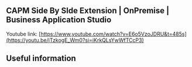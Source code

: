 ## CAPM Side By SIde Extension | OnPremise | Business Application Studio

Youtube link:
[https://www.youtube.com/watch?v=E6o5VzoJDRU&t=485s](https://youtu.be/jTzkogE_Wm0?si=iKrkQLsYwWfTCcP3)


## Useful information

